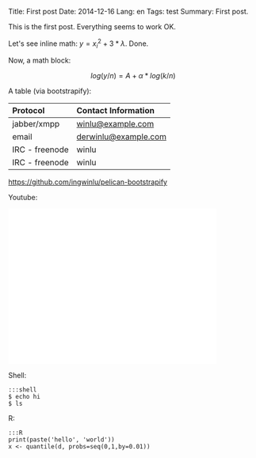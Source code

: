 Title: First post
Date: 2014-12-16
Lang: en
Tags: test
Summary: First post.

This is the first post. Everything seems to work OK.

Let's see inline math: $y = x^2_i + 3*\lambda$. Done.

Now, a math block:

$$log(y/n) = A + \alpha*log(k/n)$$

A table (via bootstrapify):

| Protocol       | Contact Information
|:-------------- |:-----------------------------------------------------|
| jabber/xmpp    | [winlu@example.com](winlu@example.com)               |
| email          | [derwinlu@example.com](mailto:derwinlu@example.com)  |
| IRC - freenode | winlu                                                |
| IRC - freenode | winlu                                                |

<https://github.com/ingwinlu/pelican-bootstrapify>

Youtube:

<iframe width="420" height="315" src="//www.youtube-nocookie.com/embed/bnC03nKl_rE?rel=0" frameborder="0" allowfullscreen></iframe>

Shell:

    :::shell
	$ echo hi
	$ ls

R:

    :::R
	print(paste('hello', 'world'))
	x <- quantile(d, probs=seq(0,1,by=0.01))

